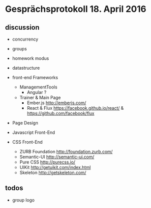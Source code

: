 # Gesprächsprotokoll 18. April 2016

## discussion
- concurrency
- groups
- homework modus
- datastructure
- front-end Frameworks
  - ManagementTools
    - Angular ?
  - Trainer & Main Page
    - Ember.js http://emberjs.com/
    - React & Flux https://facebook.github.io/react/ & https://github.com/facebook/flux
- Page Design
- Javascript Front-End

- CSS Front-End
  - ZURB Foundation  http://foundation.zurb.com/
  - Semantic-UI http://semantic-ui.com/
  - Pure CSS http://purecss.io/
  - UIKit http://getuikit.com/index.html
  - Skeleton http://getskeleton.com/
## todos
- group logo
